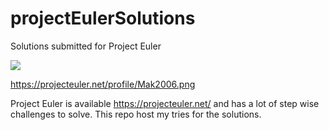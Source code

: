 # projectEulerSolutions
Solutions submitted for Project Euler

![](https://projecteuler.net/profile/Mak2006.png) 

 
https://projecteuler.net/profile/Mak2006.png

Project Euler is available https://projecteuler.net/ and has a lot of step wise challenges to solve. This repo host my tries for the solutions. 
